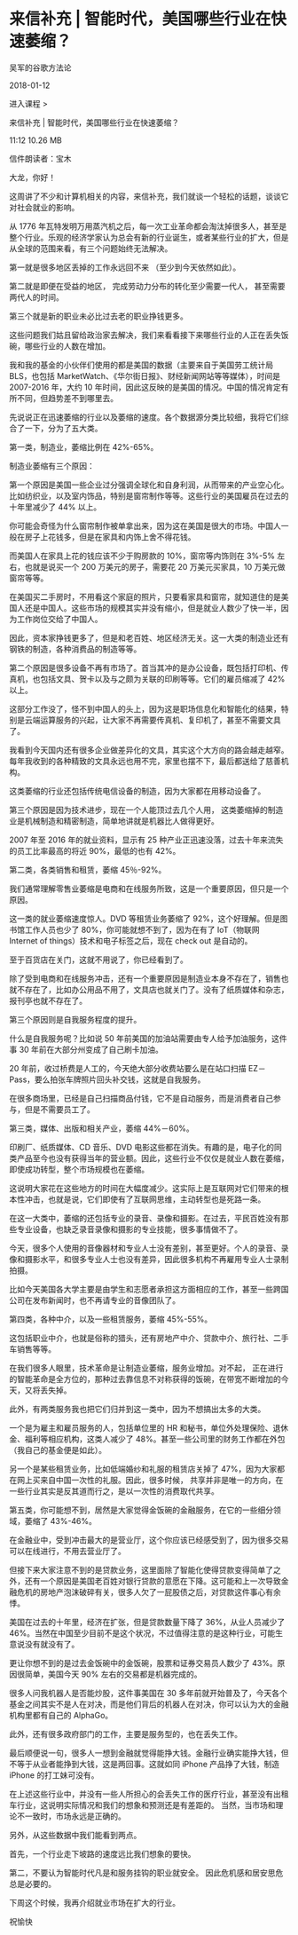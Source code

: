 # 来信补充 | 智能时代，美国哪些行业在快速萎缩？

吴军的谷歌方法论

2018-01-12

进入课程 >

来信补充 | 智能时代，美国哪些行业在快速萎缩？

11:12 10.26 MB

信件朗读者：宝木

大龙，你好！

这周讲了不少和计算机相关的内容，来信补充，我们就谈一个轻松的话题，谈谈它对社会就业的影响。

从 1776 年瓦特发明万用蒸汽机之后，每一次工业革命都会淘汰掉很多人，甚至是整个行业。乐观的经济学家认为总会有新的行业诞生，或者某些行业的扩大，但是从全球的范围来看，有三个问题始终无法解决。

第一就是很多地区丢掉的工作永远回不来 （至少到今天依然如此）。

第二就是即便在受益的地区， 完成劳动力分布的转化至少需要一代人， 甚至需要两代人的时间。

第三个就是新的职业未必比过去老的职业挣钱更多。

这些问题我们姑且留给政治家去解决，我们来看看接下来哪些行业的人正在丢失饭碗，哪些行业的人数在增加。

我和我的基金的小伙伴们使用的都是美国的数据（主要来自于美国劳工统计局 BLS，也包括 MarketWatch、《华尔街日报》、财经新闻网站等等媒体），时间是 2007-2016 年，大约 10 年时间，因此这反映的是美国的情况。中国的情况肯定有所不同，但趋势差不到哪里去。

先说说正在迅速萎缩的行业以及萎缩的速度。各个数据源分类比较细，我将它们综合了一下，分为了五大类。

第一类，制造业，萎缩比例在 42%-65%。

制造业萎缩有三个原因：

第一个原因是美国一些企业过分强调全球化和自身利润，从而带来的产业空心化。比如纺织业，以及室内饰品，特别是窗帘制作等等。这些行业的美国雇员在过去的十年里减少了 44% 以上。

你可能会奇怪为什么窗帘制作被单拿出来，因为这在美国是很大的市场。中国人一般在房子上花钱多，但是在家具和内饰上舍不得花钱。

而美国人在家具上花的钱应该不少于购房款的 10%，窗帘等内饰则在 3%-5% 左右，也就是说买一个 200 万美元的房子，需要花 20 万美元买家具，10 万美元做窗帘等等。

在美国买二手房时，不用看这个家庭的照片，只要看家具和窗帘，就知道住的是美国人还是中国人。这些市场的规模其实并没有缩小，但是就业人数少了快一半，因为工作岗位交给了中国人。

因此，资本家挣钱更多了，但是和老百姓、地区经济无关。这一大类的制造业还有钢铁的制造，各种消费品的制造等等。

第二个原因是很多设备不再有市场了。首当其冲的是办公设备，既包括打印机、传真机，也包括文具、贺卡以及与之颇为关联的印刷等等。它们的雇员缩减了 42% 以上。

这部分工作没了，怪不到中国人的头上，因为这是职场信息化和智能化的结果，特别是云端运算服务的兴起，让大家不再需要传真机、复印机了，甚至不需要文具了。

我看到今天国内还有很多企业做差异化的文具，其实这个大方向的路会越走越窄。每年我收到的各种精致的文具永远也用不完，家里也摆不下，最后都送给了慈善机构。

这类萎缩的行业还包括传统电信设备的制造，因为大家都在用移动设备了。

第三个原因是因为技术进步，现在一个人能顶过去几个人用， 这类萎缩掉的制造业是机械制造和精密制造，简单地讲就是机器比人做得更好。

2007 年至 2016 年的就业资料，显示有 25 种产业正迅速没落，过去十年来流失的员工比率最高的将近 90%，最低的也有 42%。

第二类，各类销售和租赁，萎缩 45％-92%。

我们通常理解零售业萎缩是电商和在线服务所致，这是一个重要原因，但只是一个原因。

这一类的就业萎缩速度惊人。DVD 等租赁业务萎缩了 92%，这个好理解。但是图书馆工作人员也少了 80%，你可能就想不到了，因为在有了 IoT（物联网 Internet of things）技术和电子标签之后，现在 check out 是自动的。

至于百货店在关门，这就不用说了，你已经看到了。

除了受到电商和在线服务冲击，还有一个重要原因是制造业本身不存在了，销售也就不存在了，比如办公用品不用了，文具店也就关门了。没有了纸质媒体和杂志，报刊亭也就不存在了。

第三个原因则是自我服务程度的提升。

什么是自我服务呢？比如说 50 年前美国的加油站需要由专人给予加油服务，这件事 30 年前在大部分州变成了自己刷卡加油。

20 年前，收过桥费是人工的，今天绝大部分收费站要么是在站口扫描 EZ－Pass，要么拍张车牌照片回头补交钱，这就是自我服务。

在很多商场里，已经是自己扫描商品付钱，它不是自动服务，而是消费者自己参与，但是不需要员工了。

第三类，媒体、出版和相关产业，萎缩 44%－60%。

印刷厂、纸质媒体、CD 音乐、DVD 电影这些都在消失。有趣的是，电子化的同类产品至今也没有获得当年的营业额。因此，这些行业不仅仅是就业人数在萎缩，即使成功转型，整个市场规模也在萎缩。

这说明大家花在这些地方的时间在大幅度减少。这实际上是互联网对它们带来的根本性冲击，也就是说，它们即使有了互联网思维，主动转型也是死路一条。

在这一大类中，萎缩的还包括专业的录音、录像和摄影。在过去，平民百姓没有那些专业设备，也缺乏录音录像和摄影的专业技能，很多事情做不了。

今天，很多个人使用的音像器材和专业人士没有差别，甚至更好。个人的录音、录像和摄影水平，和很多专业人士也没有差异，因此很多机构不再雇用专业人士录制拍摄。

比如今天美国各大学主要是由学生和志愿者承担这方面相应的工作，甚至一些跨国公司在发布新闻时，也不再请专业的音像团队了。

第四类，各种中介，以及一些租赁服务，萎缩 45%-55%。

这包括职业中介，也就是俗称的猎头，还有房地产中介、贷款中介、旅行社、二手车销售等等。

在我们很多人眼里，技术革命是让制造业萎缩，服务业增加。对不起， 正在进行的智能革命是全方位的，那种过去靠信息不对称获得的饭碗，在带宽不断增加的今天，又将丢失掉。

此外，有两类服务我也把它们归并到这一类中，因为不想搞出太多的大类。

一个是为雇主和雇员服务的人，包括单位里的 HR 和秘书，单位外处理保险、退休金、福利等相应机构，这类人减少了 48%。甚至一些公司里的财务工作都在外包（我自己的基金便是如此）。

另一个是某些租赁业务，比如低端婚纱和礼服的租赁店关掉了 47%，因为大家都在网上买来自中国一次性的礼服。因此，很多时候， 共享并非是唯一的方向，在一些行业其实是反其道而行之，是以一次性的消费取代共享。

第五类，你可能想不到，居然是大家觉得金饭碗的金融服务，在它的一些细分领域，萎缩了 43%-46%。

在金融业中，受到冲击最大的是营业厅，这个你应该已经感受到了，因为很多交易可以在线进行，不用去营业厅了。

但接下来大家注意不到的是贷款业务，这里面除了智能化使得贷款变得简单了之外，还有一个原因是美国老百姓对银行贷款的意愿在下降。这可能和上一次导致金融危机的房地产泡沫破碎有关，很多人欠了一屁股债之后，对贷款这件事心有余悸。

美国在过去的十年里，经济在扩张，但是贷款数量下降了 36%，从业人员减少了 46%。当然在中国至少目前不是这个状况，不过值得注意的是这种行业，可能生意说没有就没有了。

更让你想不到的是过去金饭碗中的金饭碗，股票和证券交易员人数少了 43%。原因很简单，美国今天 90% 左右的交易都是机器完成的。

很多人问我机器人是否能炒股，这件事美国在 30 多年前就开始普及了，今天各个基金之间其实不是人在对决，而是他们背后的机器人在对决，你可以认为大的金融机构里都有自己的 AlphaGo。

此外，还有很多政府部门的工作，主要是服务型的，也在丢失工作。

最后顺便说一句，很多人一想到金融就觉得能挣大钱。金融行业确实能挣大钱，但不等于从业者能挣到大钱，这是两回事。这就如同 iPhone 产品挣了大钱，制造 iPhone 的打工妹可没有。

在上述这些行业中，并没有一些人所担心的会丢失工作的医疗行业，甚至没有出租车行业，这说明实际情况和我们的想象和预测还是有差距的。 当然，当市场和理论不一致时，市场永远是正确的。

另外，从这些数据中我们能看到两点。

首先，一个行业走下坡路的速度远比我们想象的要快。

第二，不要认为智能时代凡是和服务挂钩的职业就安全。 因此危机感和居安思危总是必要的。

下周这个时候，我再介绍就业市场在扩大的行业。

祝愉快

